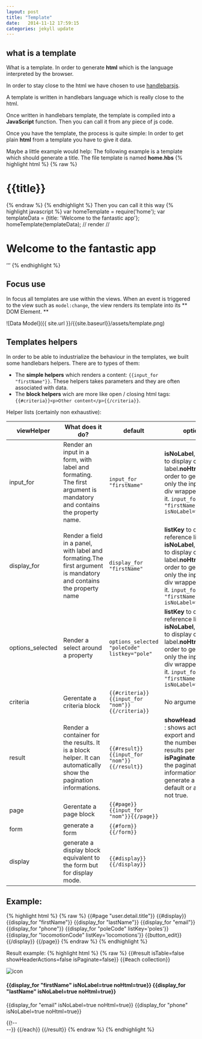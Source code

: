 ```yaml
---
layout: post
title: "Template"
date:   2014-11-12 17:59:15
categories: jekyll update
---
```


## what is a template

What is a template. In order to generate **html** which is the language interpreted by the browser.

In order to stay close to the html we have chosen to use [handlebarsjs](http://handlebarsjs.com).

A template is written in handlebars language which is really close to the html.

Once written in handlebars template, the template is compiled into a  **JavaScript** function. Then you can call it from any piece of js code.

Once you have the template, the process is quite simple:
In order to get plain **html** from a template you have to give it data.

Maybe a little example would help:
The following example is a template which should generate a title. The file template is named **home.hbs** 
{% highlight html %}
{% raw %}
 <h1>{{title}}</h1>
 {% endraw %} 
{% endhighlight %}
Then you can call it this way
{% highlight javascript %}
  var homeTemplate = require('home');
  var templateData = {title: 'Welcome to the fantastic app'}; 
  homeTemplate(templateData); 
  // render 
  //<h1>Welcome to the fantastic app</h1> ’’’
{% endhighlight %}

## Focus use

In focus all templates are use within the views.
When an event is triggered to the view such as `model:change`, the view renders its template into its ** DOM Element. **

![Data Model]({{ site.url }}/{{site.baseurl}}/assets/template.png)

## Templates helpers

In order to be able to industrialize the behaviour in the templates, we built some handlebars helpers.
There are to types of them:
- The **simple helpers** which renders a content: `{{input_for "firstName"}}`. These helpers takes parameters and they are often associated with data.
- The **block helpers** wich are more like open / closing html tags: `{{#criteria}}<p>Other content</p>{{/criteria}}`.

Helper lists (certainly non exhaustive):

| viewHelper       | What does it do?                                                                                                     | default                                         | options                                                                                                                                                                                                                        |
|------------------|----------------------------------------------------------------------------------------------------------------------|-------------------------------------------------|--------------------------------------------------------------------------------------------------------------------------------------------------------------------------------------------------------------------------------|
| input_for        | Render an input in a form, with label and formating. The first argument is mandatory and contains the property name. | `input_for "firstName"`                         | **isNoLabel**, in order to display or not the label.**noHtml** in order to generate only the input and no div wrapper around it. `input_for "firstName" isNoLabel=true`                                                  |
| display_for      | Render a field in a panel, with label and formating.The first argument is mandatory and contains the property name   | `display_for "firstName"`                       |  **listKey** to define the reference list to use **isNoLabel**, in order to display or not the label.**noHtml** in order to generate only the input and no div wrapper around it. `input_for "firstName" isNoLabel=true` |
| options_selected | Render a select around a property                                                                                    | `options_selected "poleCode" listkey="pole"`    | **listKey** to define the reference list to use **isNoLabel**, in order to display or not the label.**noHtml** in order to generate only the input and no div wrapper around it. `input_for "firstName" isNoLabel=true`        |
| criteria         | Gerentate a criteria block                                                                                           | `{{#criteria}}{{input_for "nom"}}{{/criteria}}` | No arguments.                                                                                                                                                                                                                  |
| result           | Render a container for the results. It is a block helper. It can automatically show the pagination informations.     | `{{#result}}{{input_for "nom"}}{{/result}}`     | **showHeaderActions** : shows actions for export and change the number of results per page. **isPaginate**:  shows the pagination informations **isTable**: generate a table by default or an ul if it is not true.      |
| page             | Gerentate a page block                                                                                               | `{{#page}}{{input_for "nom"}}{{/page}}`         |                                                                                                                                                                                                                                |
| form             | generate a form                                                                                                      | `{{#form}}{{/form}}`                            |                                                                                                                                                                                                                                |
| display          | generate a display block equivalent to the form but for display mode.                                                | `{{#display}}{{/display}}`                      |                                                                                                                                                                                                                                |

## Example: 
{% highlight html %}
{% raw %}
{{#page "user.detail.title"}}
  {{#display}}
    {{display_for "firstName"}}
    {{display_for "lastName"}}
    {{display_for "email"}}
    {{display_for "phone"}}
    {{display_for "poleCode" listKey='poles'}}
    {{display_for "locomotionCode" listKey='locomotions'}}
    {{button_edit}}
  {{/display}}
{{/page}}
{% endraw %}
{% endhighlight %}

Result example:
{% highlight html %}
{% raw %}
{{#result isTable=false showHeaderActions=false isPaginate=false}}
  {{#each collection}}
    <div data-id='{{id}}' class="list-group-item {{poleCode}} well">
      <div class="row-picture">
      <img class="circle" src="{{imagePath}}" alt="icon">
     </div>
      <div class="row-content">
          <h4>
            {{display_for "firstName" isNoLabel=true noHtml=true}}
            {{display_for "lastName" isNoLabel=true noHtml=true}}
          </h4>
          <p>
            {{display_for "email" isNoLabel=true noHtml=true}}
            {{display_for "phone" isNoLabel=true noHtml=true}}
          </p>
      </div>
    </div>
    {{!-- <div class="list-group-separator"></div> --}}
  {{/each}}
{{/result}}
{% endraw %}
{% endhighlight %}
